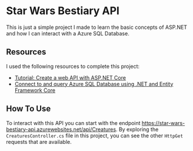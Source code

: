 # Star Wars Bestiary API

This is just a simple project I made to learn the basic concepts of ASP.NET and how I can interact with a Azure SQL Database.

## Resources

I used the following resources to complete this project:
- [Tutorial: Create a web API with ASP.NET Core](https://learn.microsoft.com/en-us/aspnet/core/tutorials/first-web-api?view=aspnetcore-8.0&tabs=visual-studio-code)
- [Connect to and query Azure SQL Database using .NET and Entity Framework Core](https://learn.microsoft.com/en-us/azure/azure-sql/database/azure-sql-dotnet-entity-framework-core-quickstart?view=azuresql&tabs=dotnet-cli%2Cservice-connector%2Cportal)

## How To Use

To interact with this API you can start with the endpoint https://star-wars-bestiary-api.azurewebsites.net/api/Creatures. By exploring the `CreaturesController.cs` file in this project, you can see the other `HttpGet` requests that are available.
